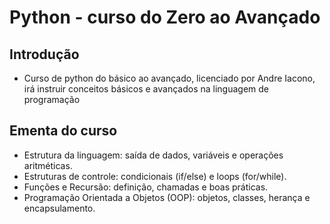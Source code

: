 # Python - curso do Zero ao Avançado
## Introdução
- Curso de python do básico ao avançado, licenciado por Andre Iacono, irá instruir conceitos básicos e avançados na linguagem de programação

## Ementa do curso
- Estrutura da linguagem: saída de dados, variáveis e operações aritméticas.
- Estruturas de controle: condicionais (if/else) e loops (for/while).
- Funções e Recursão: definição, chamadas e boas práticas.
- Programação Orientada a Objetos (OOP): objetos, classes, herança e encapsulamento.
